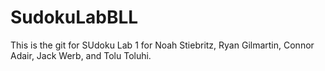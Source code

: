 # SudokuLabBLL
This is the git for SUdoku Lab 1 for Noah Stiebritz, Ryan Gilmartin, Connor Adair, Jack Werb, and Tolu Toluhi.
